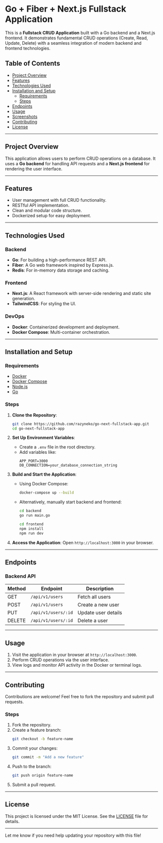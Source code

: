 
# Go + Fiber + Next.js Fullstack Application

This is a **Fullstack CRUD Application** built with a Go backend and a Next.js frontend. It demonstrates fundamental CRUD operations (Create, Read, Update, Delete) with a seamless integration of modern backend and frontend technologies.

## Table of Contents

- [Project Overview](#project-overview)
- [Features](#features)
- [Technologies Used](#technologies-used)
- [Installation and Setup](#installation-and-setup)
  - [Requirements](#requirements)
  - [Steps](#steps)
- [Endpoints](#endpoints)
- [Usage](#usage)
- [Screenshots](#screenshots)
- [Contributing](#contributing)
- [License](#license)

---

## Project Overview

This application allows users to perform CRUD operations on a database. It uses a **Go backend** for handling API requests and a **Next.js frontend** for rendering the user interface.

---

## Features

- User management with full CRUD functionality.
- RESTful API implementation.
- Clean and modular code structure.
- Dockerized setup for easy deployment.

---

## Technologies Used

### Backend
- **Go**: For building a high-performance REST API.
- **Fiber**: A Go web framework inspired by Express.js.
- **Redis**: For in-memory data storage and caching.

### Frontend
- **Next.js**: A React framework with server-side rendering and static site generation.
- **TailwindCSS**: For styling the UI.

### DevOps
- **Docker**: Containerized development and deployment.
- **Docker Compose**: Multi-container orchestration.

---

## Installation and Setup

### Requirements
- [Docker](https://www.docker.com/)
- [Docker Compose](https://docs.docker.com/compose/)
- [Node.js](https://nodejs.org/)
- [Go](https://golang.org/)

### Steps

1. **Clone the Repository**:
   ```bash
   git clone https://github.com/razyneko/go-next-fullstack-app.git
   cd go-next-fullstack-app
   ```

2. **Set Up Environment Variables**:
   - Create a `.env` file in the root directory.
   - Add variables like:
     ```env
     APP_PORT=3000
     DB_CONNECTION=your_database_connection_string
     ```

3. **Build and Start the Application**:
   - Using Docker Compose:
     ```bash
     docker-compose up --build
     ```
   - Alternatively, manually start backend and frontend:
     ```bash
     cd backend
     go run main.go

     cd frontend
     npm install
     npm run dev
     ```

4. **Access the Application**:
   Open `http://localhost:3000` in your browser.

---

## Endpoints

### Backend API

| Method | Endpoint       | Description              |
|--------|----------------|--------------------------|
| GET    | `/api/v1/users` | Fetch all users         |
| POST   | `/api/v1/users` | Create a new user       |
| PUT    | `/api/v1/users/:id` | Update user details |
| DELETE | `/api/v1/users/:id` | Delete a user       |

---

## Usage

1. Visit the application in your browser at `http://localhost:3000`.
2. Perform CRUD operations via the user interface.
3. View logs and monitor API activity in the Docker or terminal logs.

---

## Contributing

Contributions are welcome! Feel free to fork the repository and submit pull requests.

### Steps
1. Fork the repository.
2. Create a feature branch:
   ```bash
   git checkout -b feature-name
   ```
3. Commit your changes:
   ```bash
   git commit -m "Add a new feature"
   ```
4. Push to the branch:
   ```bash
   git push origin feature-name
   ```
5. Submit a pull request.

---

## License

This project is licensed under the MIT License. See the [LICENSE](LICENSE) file for details.

--- 

Let me know if you need help updating your repository with this file!

